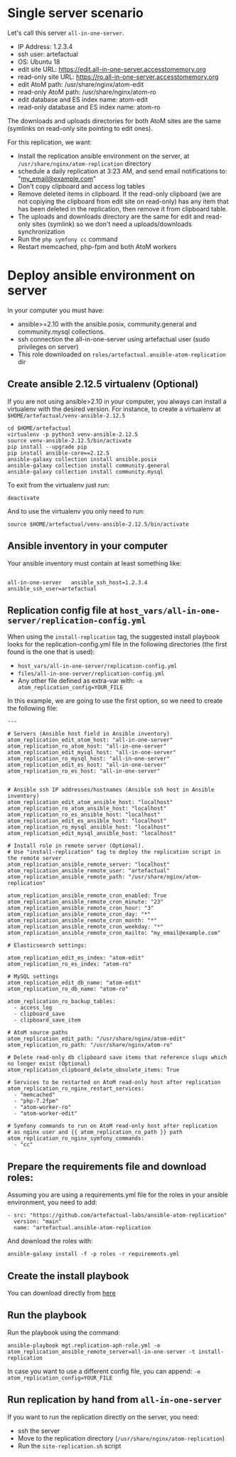 Single server scenario
======================

Let's call this server `all-in-one-server`.

* IP Address: 1.2.3.4
* ssh user: artefactual
* OS: Ubuntu 18
* edit site URL: https://edit.all-in-one-server.accesstomemory.org
* read-only site URL: https://ro.all-in-one-server.accesstomemory.org
* edit AtoM path: /usr/share/nginx/atom-edit
* read-only AtoM path: /usr/share/nginx/atom-ro
* edit database and ES index name: atom-edit
* read-only database and ES index name: atom-ro

The downloads and uploads directories for both AtoM sites are the same (symlinks on read-only site pointing to edit ones). 

For this replication, we want:

* Install the replication ansible environment on the server, at `/usr/share/nginx/atom-replication` directory
* schedule a daily replication at 3:23 AM, and send email notifications to: "my_email@example.com"
* Don't copy clipboard and access log tables
* Remove deleted items in clipboard. If the read-only clipboard (we are not copiying the clipboard from edit site on read-only) has any item that has been deleted in the replication, then remove it from clipboard table.
* The uploads and downloads directory are the same for edit and read-only sites (symlink) so we don't need a uploads/downloads synchronization
* Run the `php symfony cc` command
* Restart memcached, php-fpm and both AtoM workers

Deploy ansible environment on server
====================================

In your computer you must have:

* ansible>=2.10 with the ansible.posix, community.general and community.mysql collections.
* ssh connection the all-in-one-server using artefactual user (sudo privileges on server)
* This role downloaded on `roles/artefactual.ansible-atom-replication` dir

## Create ansible 2.12.5 virtualenv (Optional)

If you are not using ansible>2.10 in your computer, you always can install a virtualenv with the desired version. For instance, to create a virtualenv at `$HOME/artefactual/venv-ansible-2.12.5`

```
cd $HOME/artefactual
virtualenv -p python3 venv-ansible-2.12.5
source venv-ansible-2.12.5/bin/activate
pip install --upgrade pip
pip install ansible-core==2.12.5
ansible-galaxy collection install ansible.posix
ansible-galaxy collection install community.general
ansible-galaxy collection install community.mysql
```

To exit from the virtualenv just run:

```
deactivate
```

And to use the virtualenv you only need to run:

```
source $HOME/artefactual/venv-ansible-2.12.5/bin/activate
```

## Ansible inventory in your computer

Your ansible inventory must contain at least something like:

```

all-in-one-server	ansible_ssh_host=1.2.3.4	ansible_ssh_user=artefactual

```

## Replication config file at `host_vars/all-in-one-server/replication-config.yml`

When using the `install-replication` tag, the suggested install playbook looks for the replication-config.yml file in the following directories (the first found is the one that is used):

* `host_vars/all-in-one-server/replication-config.yml`
* `files/all-in-one-server/replication-config.yml`
* Any other file defined as extra-var with: `-e atom_replication_config=YOUR_FILE`

In this example, we are going to use the first option, so we need to create the following file:

```
---

# Servers (Ansible host field in Ansible inventory)
atom_replication_edit_atom_host: "all-in-one-server"
atom_replication_ro_atom_host: "all-in-one-server"
atom_replication_edit_mysql_host: "all-in-one-server"
atom_replication_ro_mysql_host: "all-in-one-server"
atom_replication_edit_es_host: "all-in-one-server"
atom_replication_ro_es_host: "all-in-one-server"


# Ansible ssh IP addresses/hostnames (Ansible ssh host in Ansible inventory)
atom_replication_edit_atom_ansible_host: "localhost"
atom_replication_ro_atom_ansible_host: "localhost"
atom_replication_ro_es_ansible_host: "localhost"
atom_replication_edit_es_ansible_host: "localhost"
atom_replication_ro_mysql_ansible_host: "localhost"
atom_replication_edit_mysql_ansible_host: "localhost"

# Install role in remote server (Optional).
# Use "install-replication" tag to deploy the replication script in the remote server
atom_replication_ansible_remote_server: "localhost"
atom_replication_ansible_remote_user: "artefactual"
atom_replication_ansible_remote_path: "/usr/share/nginx/atom-replication"

atom_replication_ansible_remote_cron_enabled: True
atom_replication_ansible_remote_cron_minute: "23"
atom_replication_ansible_remote_cron_hour: "3"
atom_replication_ansible_remote_cron_day: "*"
atom_replication_ansible_remote_cron_month: "*"
atom_replication_ansible_remote_cron_weekday: "*"
atom_replication_ansible_remote_cron_mailto: "my_email@example.com"

# Elasticsearch settings:

atom_replication_edit_es_index: "atom-edit"
atom_replication_ro_es_index: "atom-ro"

# MySQL settings
atom_replication_edit_db_name: "atom-edit"
atom_replication_ro_db_name: "atom-ro"

atom_replication_ro_backup_tables:
  - access_log
  - clipboard_save
  - clipboard_save_item

# AtoM source paths
atom_replication_edit_path: "/usr/share/nginx/atom-edit"
atom_replication_ro_path: "/usr/share/nginx/atom-ro"

# Delete read-only db clipboard save items that reference slugs which no longer exist (Optional)
atom_replication_clipboard_delete_obsolete_items: True

# Services to be restarted on AtoM read-only host after replication
atom_replication_ro_nginx_restart_services:
  - "memcached"
  - "php-7.2fpm"
  - "atom-worker-ro"
  - "atom-worker-edit"

# Symfony commands to run on AtoM read-only host after replication
# as nginx user and {{ atom_replication_ro_path }} path
atom_replication_ro_nginx_symfony_commands:
  - "cc"
```

## Prepare the requirements file and download roles:

Assuming you are using a requirements.yml file for the roles in your ansible environment, you need to add:

```
- src: "https://github.com/artefactual-labs/ansible-atom-replication"
  version: "main"
  name: "artefactual.ansible-atom-replication
```

And download the roles with:

```
ansible-galaxy install -f -p roles -r requirements.yml
```

## Create the install playbook

You can download directly from [here](https://raw.githubusercontent.com/artefactual-labs/ansible-atom-replication/main/files/mgt.replication-aph-role.yml)

## Run the playbook

Run the playbook using the command:

```
ansible-playbook mgt.replication-aph-role.yml -e atom_replication_ansible_remote_server=all-in-one-server -t install-replication
```

In case you want to use a different config file, you can append: `-e atom_replication_config=YOUR_FILE`

## Run replication by hand from `all-in-one-server`

If you want to run the replication directly on the server, you need:

* ssh the server
* Move to the replication directory (`/usr/share/nginx/atom-replication`)
* Run the `site-replication.sh` script
